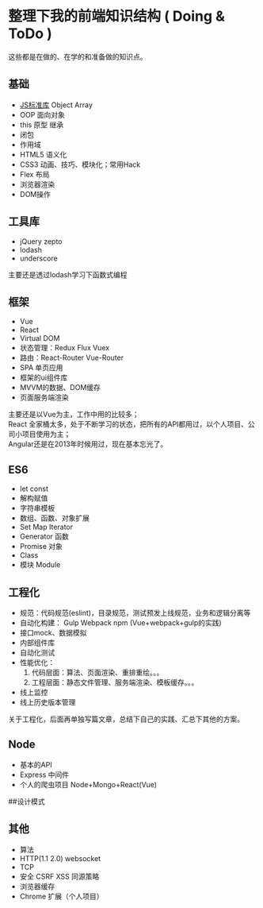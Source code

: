# 整理下我的前端知识结构 ( Doing & ToDo )

这些都是在做的、在学的和准备做的知识点。
## 基础
* [JS标准库](http://javascript.ruanyifeng.com/#toc2) Object Array
* OOP 面向对象
* this 原型 继承
* 闭包
* 作用域
* HTML5 语义化
* CSS3 动画、技巧、模块化；常用Hack
* Flex 布局
* 浏览器渲染
* DOM操作

## 工具库
* jQuery zepto
* lodash
* underscore

主要还是透过lodash学习下函数式编程

## 框架
* Vue
* React
* Virtual DOM 
* 状态管理：Redux Flux Vuex
* 路由：React-Router  Vue-Router
* SPA 单页应用
* 框架的ui组件库
* MVVM的数据、DOM缓存
* 页面服务端渲染

主要还是以Vue为主，工作中用的比较多；  
React 全家桶太多，处于不断学习的状态，把所有的API都用过，以个人项目、公司小项目使用为主；  
Angular还是在2013年时候用过，现在基本忘光了。

## ES6
* let const
* 解构赋值
* 字符串模板
* 数组、函数、对象扩展
* Set Map Iterator
* Generator 函数
* Promise 对象
* Class
* 模块 Module

## 工程化
* 规范：代码规范(eslint)，目录规范，测试预发上线规范，业务和逻辑分离等
* 自动化构建： Gulp Webpack npm  (Vue+webpack+gulp的实践)
* 接口mock、数据模拟
* 内部组件库
* 自动化测试
* 性能优化：
    1. 代码层面：算法、页面渲染、重排重绘。。。
    2. 工程层面：静态文件管理、服务端渲染、模板缓存。。。
* 线上监控
* 线上历史版本管理

关于工程化，后面再单独写篇文章，总结下自己的实践、汇总下其他的方案。

## Node
* 基本的API
* Express 中间件
* 个人的爬虫项目 Node+Mongo+React(Vue)

##设计模式

## 其他
* 算法
* HTTP(1.1 2.0) websocket
* TCP
* 安全 CSRF XSS 同源策略
* 浏览器缓存
* Chrome 扩展（个人项目）





